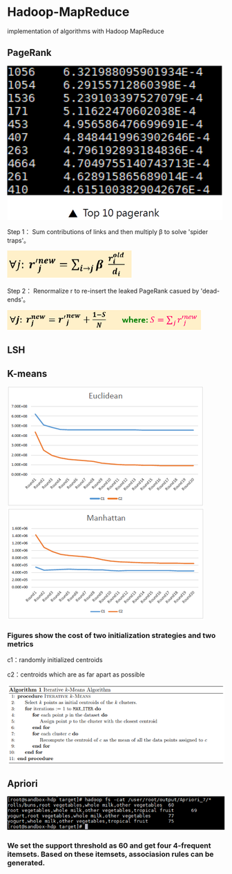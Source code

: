 # Hadoop-MapReduce
implementation of algorithms with Hadoop MapReduce

## PageRank
![Top 10 PageRank](PageRank/Top10.PNG)

Step 1： Sum contributions of links and then multiply β to solve 'spider traps'。

![Step 1](PageRank/Step1.PNG)

Step 2： Renormalize r to re-insert the leaked PageRank casued by 'dead-ends'。

![Step 2](PageRank/Step2.PNG)

## LSH

## K-means
![Comparison](K-means/Comparison.PNG)
![Comparison_1](K-means/Comparison_1.PNG)

### Figures show the cost of two initialization strategies and two metrics 

c1：randomly initialized centroids

c2：centroids which are as far apart as possible

![K-means_algo](K-means/K-means_algo.PNG)


## Apriori
![result](Apriori/Apriori_result.PNG)

### We set the support threshold as 60 and get four 4-frequent itemsets. Based on these itemsets, associasion rules can be generated.

